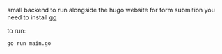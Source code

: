 small backend to run alongside the hugo website for form submition
you need to install [go](https://go.dev/dl/)

to run:
```
go run main.go
```
